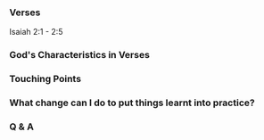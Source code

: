 ### Verses
Isaiah 2:1 - 2:5

### God's Characteristics in Verses

### Touching Points

### What change can I do to put things learnt into practice?

### Q & A
